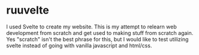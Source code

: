 # ruuvelte
I used Svelte to create my website. This is my attempt to relearn web development from scratch and get used to making stuff from scratch again. Yes "scratch" isn't the best phrase for this, but I would like to test utilizing svelte instead of going with vanilla javascript and html/css.